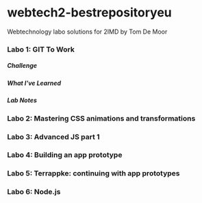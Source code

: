 webtech2-bestrepositoryeu
=========================

Webtechnology labo solutions for 2IMD by Tom De Moor

### Labo 1: GIT To Work ###

  ##### Challenge #####
  
  ##### What I've Learned #####
  
  ##### Lab Notes #####

### Labo 2: Mastering CSS animations and transformations ###

### Labo 3: Advanced JS part 1 ###

### Labo 4: Building an app prototype ###

### Labo 5: Terrappke: continuing with app prototypes ###

### Labo 6: Node.js ###


